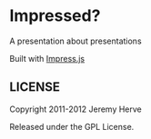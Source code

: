 Impressed?
============

A presentation about presentations

Built with [Impress.js](https://github.com/bartaz/impress.js)


LICENSE
---------

Copyright 2011-2012 Jeremy Herve

Released under the GPL License.